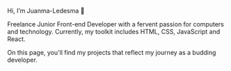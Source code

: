 Hi, I’m Juanma-Ledesma 👋

Freelance Junior Front-end Developer with a fervent passion for computers and technology. Currently, my toolkit includes HTML, CSS, JavaScript and React.

On this page, you'll find my projects that reflect my journey as a budding developer.
<!---
Juanma-Ledesma/Juanma-Ledesma is a ✨ special ✨ repository because its `README.md` (this file) appears on your GitHub profile.
You can click the Preview link to take a look at your changes.
--->
